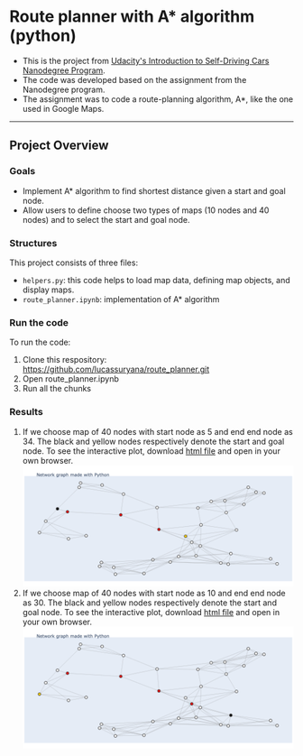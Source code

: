 # Route planner with A* algorithm (python)
- This is the project from [Udacity's Introduction to Self-Driving Cars Nanodegree Program](https://learn.udacity.com/nanodegrees/nd113).
- The code was developed based on the assignment from the Nanodegree program. 
- The assignment was to code a route-planning algorithm, A*, like the one used in Google Maps.

---

## Project Overview
### Goals
* Implement A* algorithm to find shortest distance given a start and goal node.
* Allow users to define choose two types of maps (10 nodes and 40 nodes) and to select the start and goal node.

### Structures
This project consists of three files:
* `helpers.py`: this code helps to load map data, defining map objects, and display maps.
* `route_planner.ipynb`: implementation of A* algorithm

### Run the code
To run the code:
1. Clone this respository: https://github.com/lucassuryana/route_planner.git 
2. Open route_planner.ipynb
3. Run all the chunks

### Results
1. If we choose map of 40 nodes with start node as 5 and end end node as 34. The black and yellow nodes respectively denote the start and goal node. To see the interactive plot, download [html file](/html/5_to_34.html) and open in your own browser.
![GitHub Logo](/figures/5_to_34.png)
2. If we choose map of 40 nodes with start node as 10 and end end node as 30. The black and yellow nodes respectively denote the start and goal node. To see the interactive plot, download [html file](/html/10_to_30.html) and open in your own browser.
![GitHub Logo](/figures/10_to_30.png) 